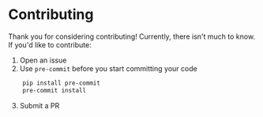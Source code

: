 # Contributing

Thank you for considering contributing! Currently, there isn't much to know. If you'd like to contribute:

  1. Open an issue
  2. Use `pre-commit` before you start committing your code
```bash
    pip install pre-commit
    pre-commit install
```
  3. Submit a PR
